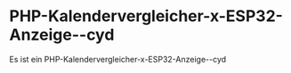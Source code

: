 # PHP-Kalendervergleicher-x-ESP32-Anzeige--cyd
Es ist ein PHP-Kalendervergleicher-x-ESP32-Anzeige--cyd
